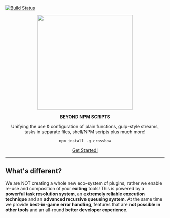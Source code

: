 [![Build Status](https://travis-ci.org/Crossbow-js/crossbow.svg?branch=master)](https://travis-ci.org/Crossbow-js/crossbow)

<p align="center"><a href="http://www.crossbow.io"><img src="https://crossbow.io/img/logo.svg" width="300" /></a></p>
<p align="center"><b>BEYOND NPM SCRIPTS</b></p>
<p align="center">Unifying the use & configuration of plain functions, gulp-style streams, tasks in separate files, shell/NPM scripts plus much more!</p>

<p align="center"><code>npm install -g crossbow</code></p>

<p align="center"><a href="https://crossbow.io/docs/installation">Get Started!</a></p>

---

## What's different?

We are NOT creating a whole new eco-system of plugins, rather we enable re-use and composition
of your **exiting** tools! This is powered by a **powerful task resolution system**, 
an **extremely reliable execution technique** and an **advanced recursive queueing system**. At the same time
we provide **best-in-game error handling**, features that are **not possible in other tools** and an all-round **better developer experience**.
